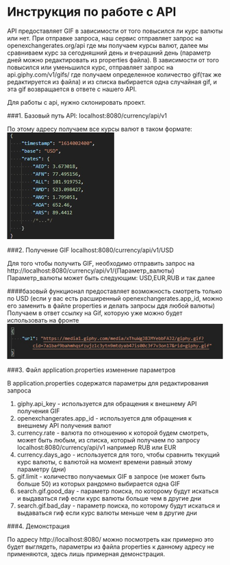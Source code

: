 # Инструкция по работе с API
API предоставляет GIF в зависимости от того повысился ли курс валюты или нет.
При отправке запроса, наш сервис отправляет запрос на openexchangerates.org/api
где мы получаем курсы валют, далее мы сравниваем курс за сегодняшний день и вчерашний
день (параметр дней можно редактировать из properties файла). В зависимости
от того повысился или уменьшился курс, отправляет запрос на api.giphy.com/v1/gifs/
где получаем определенное количество gif(так же редактируется из файла) и из списка
выбирается одна случайная gif, и эта gif возвращается в ответе с нашего API.

Для работы с api, нужно склонировать проект.

###1. Базовый путь API: localhost:8080/currency/api/v1

По этому адресу получаем все курсы валют в таком формате:
![](src/main/resources/static/tutor/image/rates.jpg)


###2. Получение GIF localhost:8080/currency/api/v1/USD

Для того чтобы получить GIF, 
необходимо отправить запрос на 
http://localhost:8080/currency/api/v1/{Параметр_валюты}
Параметр_валюты может быть следующим: USD,EUR,RUB и так далее

####базовый функционал предоставляет возможность смотреть только по USD
(если у вас есть расширенный openexchangerates.app_id, можно его заменить 
в файле properties и делать запросы ддя любой валюты)
Получаем в ответ ссылку на Gif, которую уже можно будет использовать на фронте
![](src/main/resources/static/tutor/image/urlGif.jpg)

###3. Файл application.properties изменение параметров

В application.properties содержатся параметры для редактирования запроса

1. giphy.api_key - используется для обращения к внешнему API получения GIF
2. openexchangerates.app_id - используется для обращения к внешнему API получения валют
3. currency.rate - валюта по отношению к которой будем смотреть,
может быть любым, из списка, который получаем по запросу localhost:8080/currency/api/v1
например RUB или EUR
4. currency.days_ago - используется для того, чтобы сравнить текущий курс валюты,
с валютой на момент времени равный этому параметру (дни)
5. gif.limit - количество получаемых GIF в запросе (не может быть больше 50)
из которых рандомно выбирается одна GIF
6. search.gif.good_day - параметр поиска, по которому будут искаться и выдаваться гиф
если курс валюты больше чем в другие дни
7. search.gif.bad_day - параметр поиска, по которому будут искаться и выдаваться гиф
если курс валюты меньше чем в другие дни

###4. Демонстрация

По адресу http://localhost:8080/ можно посмотреть как примерно это будет выглядеть,
параметры из файла properties к данному адресу не применяются, здесь лишь примерная демонстрация.

